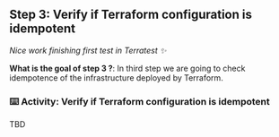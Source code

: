 <!--
  <<< Author notes: Step 3 >>>
  Start this step by acknowledging the previous step.
  Define terms and link to docs.github.com.
-->

## Step 3: Verify if Terraform configuration is idempotent

_Nice work finishing first test in Terratest :sparkles:_

**What is the goal of step 3 ?**: In third step we are going to check idempotence of the infrastructure deployed by Terraform.

### :keyboard: Activity: Verify if Terraform configuration is idempotent

TBD